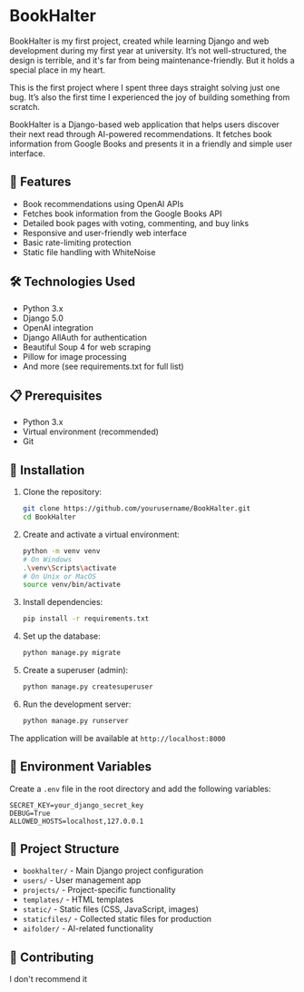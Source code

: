 # BookHalter

BookHalter is my first project, created while learning Django and web development during my first year at university. It’s not well-structured, the design is terrible, and it's far from being maintenance-friendly. But it holds a special place in my heart.

This is the first project where I spent three days straight solving just one bug. It’s also the first time I experienced the joy of building something from scratch.

BookHalter is a Django-based web application that helps users discover their next read through AI-powered recommendations. It fetches book information from Google Books and presents it in a friendly and simple user interface.



## 🚀 Features

- Book recommendations using OpenAI APIs
- Fetches book information from the Google Books API
- Detailed book pages with voting, commenting, and buy links
- Responsive and user-friendly web interface
- Basic rate-limiting protection
- Static file handling with WhiteNoise

## 🛠️ Technologies Used

- Python 3.x
- Django 5.0
- OpenAI integration
- Django AllAuth for authentication
- Beautiful Soup 4 for web scraping
- Pillow for image processing
- And more (see requirements.txt for full list)

## 📋 Prerequisites

- Python 3.x
- Virtual environment (recommended)
- Git

## 🔧 Installation

1. Clone the repository:
   ```bash
   git clone https://github.com/yourusername/BookHalter.git
   cd BookHalter
   ```

2. Create and activate a virtual environment:
   ```bash
   python -m venv venv
   # On Windows
   .\venv\Scripts\activate
   # On Unix or MacOS
   source venv/bin/activate
   ```

3. Install dependencies:
   ```bash
   pip install -r requirements.txt
   ```

4. Set up the database:
   ```bash
   python manage.py migrate
   ```

5. Create a superuser (admin):
   ```bash
   python manage.py createsuperuser
   ```

6. Run the development server:
   ```bash
   python manage.py runserver
   ```

The application will be available at `http://localhost:8000`

## 🔐 Environment Variables

Create a `.env` file in the root directory and add the following variables:
```
SECRET_KEY=your_django_secret_key
DEBUG=True
ALLOWED_HOSTS=localhost,127.0.0.1
```

## 📁 Project Structure

- `bookhalter/` - Main Django project configuration
- `users/` - User management app
- `projects/` - Project-specific functionality
- `templates/` - HTML templates
- `static/` - Static files (CSS, JavaScript, images)
- `staticfiles/` - Collected static files for production
- `aifolder/` - AI-related functionality

## 🤝 Contributing

I don't recommend it

